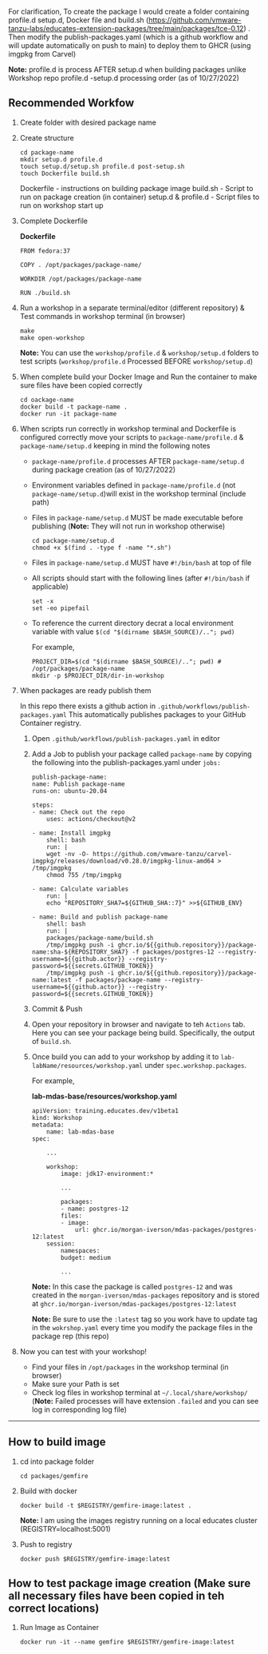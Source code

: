 For clarification, To create the package I would create a folder containing profile.d setup.d, Docker file and build.sh (https://github.com/vmware-tanzu-labs/educates-extension-packages/tree/main/packages/tce-0.12) . Then modify the publish-packages.yaml (which is a github workflow and will update automatically on push to main) to deploy them to GHCR (using imgpkg from Carvel)

**Note:** profile.d is process AFTER setup.d when building packages unlike Workshop repo profile.d -setup.d processing order (as of 10/27/2022)

## Recommended Workfow
1. Create folder with desired package name
2. Create structure 
    ```
    cd package-name
    mkdir setup.d profile.d 
    touch setup.d/setup.sh profile.d post-setup.sh
    touch Dockerfile build.sh
    ```

    Dockerfile - instructions on building package image
    build.sh - Script to run on package creation (in container)
    setup.d & profile.d - Script files to run on workshop start up

3. Complete Dockerfile

    **Dockerfile**

    ```
    FROM fedora:37

    COPY . /opt/packages/package-name/

    WORKDIR /opt/packages/package-name

    RUN ./build.sh
    ```
4. Run a workshop in a separate terminal/editor (different repository) & Test commands in workshop terminal (in browser)

    ```
    make
    make open-workshop
    ```

    **Note:** You can use the `workshop/profile.d` & `workshop/setup.d` folders to test scripts (`workshop/profile.d` Processed BEFORE `workshop/setup.d`)

5. When complete build your Docker Image and Run the container to make sure files have been copied correctly

    ```
    cd oackage-name
    docker build -t package-name .
    docker run -it package-name
    ```
6. When scripts run correctly in workshop terminal and Dockerfile is configured correctly move your scripts to `package-name/profile.d` & `package-name/setup.d` keeping in mind the following notes

    * `package-name/profile.d` processes AFTER `package-name/setup.d` during package creation (as of 10/27/2022)
    * Environment variables defined in `package-name/profile.d` (not `package-name/setup.d`)will exist in the workshop terminal (include path)
    * Files in `package-name/setup.d` MUST be made executable before publishing (**Note:** They will not run in workshop otherwise)
        ```
        cd package-name/setup.d
        chmod +x $(find . -type f -name "*.sh")
        ```
    * Files in `package-name/setup.d` MUST have `#!/bin/bash` at top of file
    * All scripts should start with the following lines (after `#!/bin/bash` if applicable)
        ```
        set -x
        set -eo pipefail
        ```
    * To reference the current directory decrat a local environment variable with value `$(cd "$(dirname $BASH_SOURCE)/.."; pwd)`

        For example,
        ```
        PROJECT_DIR=$(cd "$(dirname $BASH_SOURCE)/.."; pwd) # /opt/packages/package-name
        mkdir -p $PROJECT_DIR/dir-in-workshop
        ```
7. When packages are ready publish them

    In this repo there exists a github action in `.github/workflows/publish-packages.yaml` This automatically publishes packages to your GitHub Container registry.
    
    1. Open `.github/workflows/publish-packages.yaml` in editor
    2. Add a Job to publish your package called `package-name` by copying the following into the publish-packages.yaml under `jobs:`

        ```
        publish-package-name:
        name: Publish package-name
        runs-on: ubuntu-20.04

        steps:
        - name: Check out the repo
            uses: actions/checkout@v2

        - name: Install imgpkg
            shell: bash
            run: |
            wget -nv -O- https://github.com/vmware-tanzu/carvel-imgpkg/releases/download/v0.28.0/imgpkg-linux-amd64 > /tmp/imgpkg
            chmod 755 /tmp/imgpkg

        - name: Calculate variables
            run: |
            echo "REPOSITORY_SHA7=${GITHUB_SHA::7}" >>${GITHUB_ENV}

        - name: Build and publish package-name
            shell: bash
            run: |
            packages/package-name/build.sh
            /tmp/imgpkg push -i ghcr.io/${{github.repository}}/package-name:sha-${REPOSITORY_SHA7} -f packages/postgres-12 --registry-username=${{github.actor}} --registry-password=${{secrets.GITHUB_TOKEN}}
            /tmp/imgpkg push -i ghcr.io/${{github.repository}}/package-name:latest -f packages/package-name --registry-username=${{github.actor}} --registry-password=${{secrets.GITHUB_TOKEN}}
        ```
    3. Commit & Push
    4. Open your repository in browser and navigate to teh `Actions` tab. Here you can see your package being build. Specifically, the output of `build.sh`.
    5. Once build you can add to your workshop by adding it to `lab-labName/resources/workshop.yaml` under  `spec.workshop.packages`. 
    
        For example,

        **lab-mdas-base/resources/workshop.yaml**
        ```
        apiVersion: training.educates.dev/v1beta1
        kind: Workshop
        metadata:
            name: lab-mdas-base
        spec:

            ...

            workshop:
                image: jdk17-environment:*
                
                ...

                packages:
                - name: postgres-12
                files:
                - image:
                    url: ghcr.io/morgan-iverson/mdas-packages/postgres-12:latest
            session:
                namespaces:
                budget: medium
                
                ...
        ```
        
        **Note:** In this case the package is called `postgres-12` and was created in the `morgan-iverson/mdas-packages` repository and is stored at `ghcr.io/morgan-iverson/mdas-packages/postgres-12:latest`

        **Note:** Be sure to use the `:latest` tag so you work have to update tag in the `wokrshop.yaml` every time you modify the package files in the package rep (this repo)

6. Now you can test with your workshop! 
    * Find your files in `/opt/packages` in the workshop terminal (in browser)
    * Make sure your Path is set
    * Check log files in workshop terminal at `~/.local/share/workshop/` (**Note:** Failed processes will have extension `.failed` and you can see log in corresponding log file)

<hr>

## How to build image
1. cd into package folder
    ```
    cd packages/gemfire
    ```
2. Build with docker
    ```
    docker build -t $REGISTRY/gemfire-image:latest .
    ```

    **Note:** I am using the images registry running on a local educates cluster (REGISTRY=localhost:5001)

3. Push to registry
    ```
    docker push $REGISTRY/gemfire-image:latest
    ```

## How to test package image creation (Make sure all necessary files have been copied in teh correct locations)
1. Run Image as Container 
    ```
    docker run -it --name gemfire $REGISTRY/gemfire-image:latest 
    ```
<!-- 
## Deploy to local image registry 
1. Build pod
    ```
    kubectl apply -f test.yaml
    ```
## Exec into Registry
```
k exec -it deployment/registry -- bin/sh
```

[image-name]:$REGISTRY/gemfire-image:latest -->
